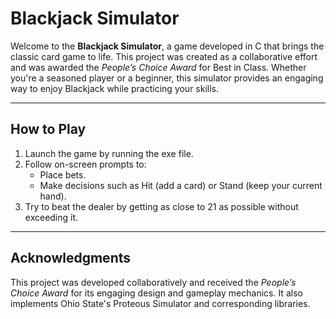# Blackjack Simulator

Welcome to the **Blackjack Simulator**, a game developed in C that brings the classic card game to life. This project was created as a collaborative effort and was awarded the *People’s Choice Award* for Best in Class. Whether you're a seasoned player or a beginner, this simulator provides an engaging way to enjoy Blackjack while practicing your skills.

---

## How to Play

1. Launch the game by running the exe file.
2. Follow on-screen prompts to:
   - Place bets.
   - Make decisions such as Hit (add a card) or Stand (keep your current hand).
3. Try to beat the dealer by getting as close to 21 as possible without exceeding it.

---

## Acknowledgments

This project was developed collaboratively and received the *People’s Choice Award* for its engaging design and gameplay mechanics. It also implements Ohio State's Proteous Simulator and corresponding libraries.
